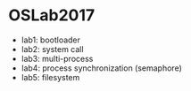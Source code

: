 # OSLab2017

- lab1: bootloader
- lab2: system call
- lab3: multi-process
- lab4: process synchronization (semaphore)
- lab5: filesystem

